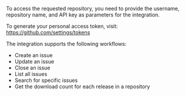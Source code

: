 
 To access the requested repository, you need to provide 
 the username, repository name, and API key as parameters for the
 integration.
 
 To generate your personal access token, visit:
 https://github.com/settings/tokens
 
 The integration supports the following workflows:
 - Create an issue
 - Update an issue
 - Close an issue
 - List all issues
 - Search for specific issues
 - Get the download count for each release in a repository
 
 
 
